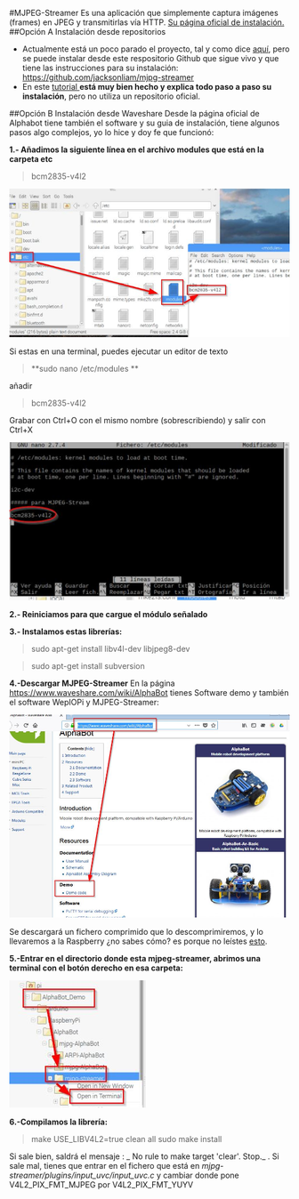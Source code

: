 #MJPEG-Streamer
Es una aplicación que simplemente captura imágenes (frames) en JPEG y transmitirlas vía HTTP. [Su página oficial de instalación.](https://snapcraft.io/mjpg-streamer)
##Opción A Instalación desde repositorios

* Actualmente está un poco parado el proyecto, tal y como dice [aquí](https://sourceforge.net/p/mjpg-streamer/wiki/Home/), pero se puede instalar desde este respositorio Github que sigue vivo y que tiene las instrucciones para su instalación: 
https://github.com/jacksonliam/mjpg-streamer
* En este [tutorial  ](https://geekytheory.com/video-streaming-live-con-raspberrypi-y-playstation-eye) **está muy bien hecho y explica todo paso a paso su instalación**, pero no utiliza un repositorio oficial.


##Opción B Instalación desde Waveshare
Desde la página oficial de Alphabot tiene también el software y su guia de instalación, tiene algunos pasos algo complejos, yo lo hice y doy fe que funcionó:

**1.- Añadimos la siguiente línea en el archivo modules que está en la carpeta etc**
>bcm2835-v4l2 

![](/assets/mjpeg1.png.jpg)

Si estas en una terminal, puedes ejecutar un editor de texto
> **sudo nano /etc/modules **

añadir
>bcm2835-v4l2 

Grabar con Ctrl+O con el mismo nombre (sobrescribiendo) y salir con Ctrl+X

![](/assets/sudonanomodules.jpg)

**2.- Reiniciamos para que cargue el módulo señalado**

**3.- Instalamos estas librerías:**

>sudo apt-get install libv4l-dev libjpeg8-dev

>sudo apt-get install subversion

**4.-Descargar MJPEG-Streamer**
En la página https://www.waveshare.com/wiki/AlphaBot tienes Software demo y también el software WepIOPi y MJPEG-Streamer:

![](/assets/descargawiki.jpg)

Se descargará un fichero comprimido que lo descomprimiremos, y lo llevaremos a la Raspberry  ¿no sabes cómo? es porque no leístes [esto](https://catedu.gitbooks.io/raspberry-muy-basico/content/9-transferencia-ficheros.html).

**5.-Entrar en el directorio donde esta mjpeg-streamer, abrimos una terminal con el botón derecho en esa carpeta:**

![](/assets/mjpeg2.jpg)

**6.-Compilamos la librería:**
>make USE_LIBV4L2=true clean all
sudo make install

Si sale bien, saldrá el mensaje : _ No rule to make target 'clear'. Stop._ .
Si sale mal, tienes que entrar en el fichero que está en _mjpg-streamer/plugins/input_uvc/input_uvc.c_ y cambiar donde pone V4L2_PIX_FMT_MJPEG por V4L2_PIX_FMT_YUYV 




